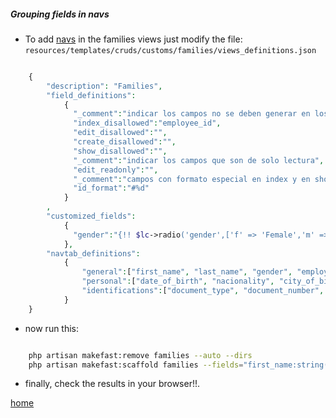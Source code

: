 ##### Grouping fields in navs #####

* To add [navs](http://getbootstrap.com/components/#nav) in the families views just modify the file: `resources/templates/cruds/customs/families/views_definitions.json`

```php

	{
		"description": "Families",
	    "field_definitions": 
		    {
		      "_comment":"indicar los campos no se deben generar en los formularios",
		      "index_disallowed":"employee_id",
		      "edit_disallowed":"",
		      "create_disallowed":"",
		      "show_disallowed":"",
		      "_comment":"indicar los campos que son de solo lectura",
		      "edit_readonly":"",
		      "_comment":"campos con formato especial en index y en show",
		      "id_format":"#%d"
		    }
		,
	    "customized_fields": 
		    {
		      "gender":"{!! $lc->radio('gender',['f' => 'Female','m' => 'Male'], (isset($family->gender)) ? $family->gender : '' ) !!}"
		    },
		"navtab_definitions":
		    {
		    	"general":["first_name", "last_name", "gender", "employee_id"],
		    	"personal":["date_of_birth", "nacionality", "city_of_birth", "marital_status"],
		    	"identifications":["document_type", "document_number", "passport_number", "ss_number"]
			}
	}

```

* now run this:

```bash

	php artisan makefast:remove families --auto --dirs
	php artisan makefast:scaffold families --fields="first_name:string(64),last_name:string(64), gender:custom, employee_id:master, date_of_birth:date, nacionality:string(64), city_of_birth:string(48), marital_status:string(3), document_type:string(3), document_number:string(20), passport_number:string(20), ss_number:string(20)"
```

* finally, check the results in your browser!!.


[home](../readme.md)